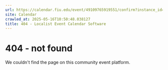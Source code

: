 ```yaml
---
url: https://calendar.fiu.edu/event/49109765919551/confirm?instance_id=49109765948242&return=https%3A%2F%2Fcalendar.fiu.edu%2Fcalendar%3Fevent_types%255B%255D%3D121721
site: Calendar
crawled_at: 2025-05-16T10:50:48.038127
title: 404 - Localist Event Calendar Software
---
```


# 404 - not found
We couldn't find the page on this community event platform.
